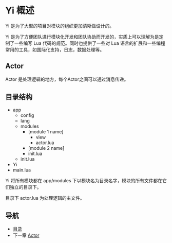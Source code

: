 # Yi 概述

Yi 是为了大型的项目对模块的组织更加清晰做设计的。

Yi 是为了方便团队进行模块化开发和团队协助而开发的，实质上可以理解为是定制了一些编写 Lua 代码的规范。同时也提供了一些对 Lua 语言的扩展和一些编程常用的工具，如国际化支持，日志，数据处理等。

## Actor

Actor 是处理逻辑的地方，每个Actor之间可以通过消息传递。

## 目录结构  ##

- app
	- config
	- lang
	- modules
		- [module 1 name]
			- view
			- actor.lua
		- [module 2 name]
		- init.lua
	- init.lua
- Yi
- main.lua

Yi 将所有模块都在 app/modules 下以模块名为目录名字，模块的所有文件都在它们独立的目录下。

目录下 actor.lua 为处理逻辑的主文件。 

## 导航 ##
- [目录](00.md)
- 下一章 [Actor](02.md)

